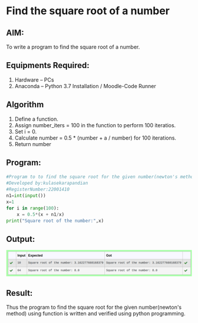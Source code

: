 # Find the square root of a number

## AIM:
To write a program to find the square root of a number.

## Equipments Required:
1. Hardware – PCs
2. Anaconda – Python 3.7 Installation / Moodle-Code Runner

## Algorithm
1. Define a function.
2. Assign number_iters = 100 in the function to perform 100 iteratios.
3. Set i = 0.
4. Calculate  number = 0.5 * (number + a / number) for 100 iterations.
5. Return number

## Program:
```python
#Program to to find the square root for the given number(newton's method) using function.
#Developed by:kulasekarapandian
#RegisterNumber:22001410
n1=int(input()) 
x=1
for i in range(100):
    x = 0.5*(x + n1/x)
print("Square root of the number:",x)
```

## Output:
![output](/op.png)


## Result:
Thus the program to find the square root for the given number(newton's method) using function is written and verified using python programming.
